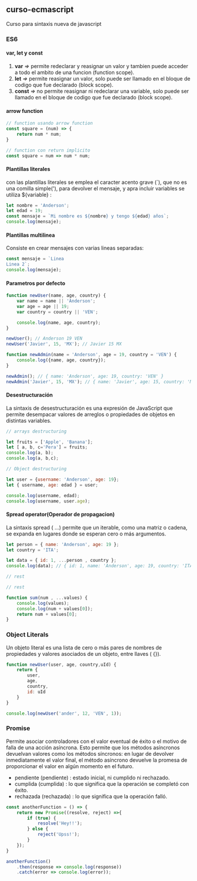 ## curso-ecmascript

Curso para sintaxis nueva de javascript

### ES6
#### var, let y const

1. **var** *=>* permite redeclarar y reasignar un valor y tambien puede acceder a todo el ambito de una funcion (function scope).
2. **let** *=>* permite reasignar un valor, solo puede ser llamado en el bloque de codigo que fue declarado (block scope).
3. **const** *=>* no permite reasignar ni redeclarar una variable, solo puede ser llamado en el bloque de codigo que fue declarado (block scope).

#### arrow function

```js
// function usando arrow function
const square = (num) => {
    return num * num;
}

// function con return implicito
const square = num => num * num;
```

#### Plantillas literales 
con las plantillas literales se emplea el caracter acento grave (`), que no es una comilla simple('), para devolver el mensaje, y apra incluir variables se utiliza ${variable} :

```js
let nombre = 'Anderson';
let edad = 19;
const mensaje = `Mi nombre es ${nombre} y tengo ${edad} años`;
console.log(mensaje);
```

#### Plantillas multilinea
Consiste en crear mensajes con varias lineas separadas:
```js
const mensaje = `Linea 
Linea 2`;
console.log(mensaje);
```

#### Parametros por defecto

```js
function newUser(name, age, country) {
    var name = name || 'Anderson';
    var age = age || 19;
    var country = country || 'VEN';

    console.log(name, age, country);
}

newUser(); // Anderson 19 VEN
newUser('Javier', 15, 'MX'); // Javier 15 MX

function newAdmin(name = 'Anderson', age = 19, country = 'VEN') {
    console.log({name, age, country});
}

newAdmin(); // { name: 'Anderson', age: 19, country: 'VEN' }
newAdmin('Javier', 15, 'MX'); // { name: 'Javier', age: 15, country: 'MX' }
```

#### Desestructuración

La sintaxis de desestructuración es una expresión de JavaScript que permite desempacar valores de arreglos o propiedades de objetos en distintas variables.
```js
// arrays destructuring

let fruits = ['Apple', 'Banana'];
let [ a, b, c='Pera'] = fruits;
console.log(a, b);
console.log(a, b,c);

// Object destructuring

let user = {username: 'Anderson', age: 19};
let { username, age: edad } = user;

console.log(username, edad);
console.log(username, user.age);
```

#### Spread operator(Operador de propagacion)
La sintaxis spread ( ...) permite que un iterable, como una matriz o cadena, se expanda en lugares donde se esperan cero o más argumentos.

```js
let person = { name: 'Anderson', age: 19 };
let country = 'ITA';

let data = { id: 1, ...person , country };
console.log(data); // { id: 1, name: 'Anderson', age: 19, country: 'ITA' }

// rest

// rest 

function sum(num , ...values) {
    console.log(values);
    console.log(num + values[0]);
    return num + values[0];
}
```

### Object Literals 

Un objeto literal es una lista de cero o más pares de nombres de propiedades y valores asociados de un objeto, entre llaves ( {}).

```js
function newUser(user, age, country,uId) {
    return {
        user,
        age,
        country,
        id: uId
    }
}

console.log(newUser('ander', 12, 'VEN', 1));
```

### Promise 

Permite asociar controladores con el valor eventual de éxito o el motivo de falla de una acción asíncrona. Esto permite que los métodos asíncronos devuelvan valores como los métodos síncronos: en lugar de devolver inmediatamente el valor final, el método asíncrono devuelve la promesa de proporcionar el valor en algún momento en el futuro.
 - pendiente (pendiente) : estado inicial, ni cumplido ni rechazado.
 - cumplida (cumplida) : lo que significa que la operación se completó con éxito.
 - rechazada (rechazada) : lo que significa que la operación falló.

```js
const anotherFunction = () => {
    return new Promise((resolve, reject) =>{
        if (true) {
            resolve('Hey!!');
        } else {
            reject('Upss!');
        }
    });
}

anotherFunction()
    .then(response => console.log(response))
    .catch(error => console.log(error));
```
